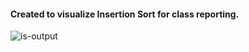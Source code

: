 #### Created to visualize Insertion Sort for class reporting.
![is-output](https://user-images.githubusercontent.com/93902958/160799901-d9be0e16-b212-4d49-a8f6-6ed60db4492f.png)
